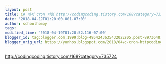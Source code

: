 ```yaml
---
layout: post
title: C# 에서 cron 처럼 http://codingcoding.tistory.com/168?category=735724
date: '2018-04-19T01:20:00.001-07:00'
author: schoolhompy
tags: 
modified_time: '2018-04-19T01:20:52.116-07:00'
blogger_id: tag:blogger.com,1999:blog-4954243635432022205.post-8973648737112582383
blogger_orig_url: https://yunhos.blogspot.com/2018/04/c-cron-httpcodingcodingtistorycom168cat.html
---
```


http://codingcoding.tistory.com/168?category=735724